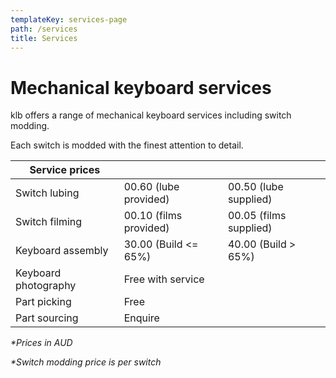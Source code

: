 ```yaml
---
templateKey: services-page
path: /services
title: Services
---
```

# Mechanical keyboard services

klb offers a range of mechanical keyboard services including switch modding.

Each switch is modded with the finest attention to detail.

| Service prices       |                        |                        |
| -------------------- | ---------------------- | ---------------------- |
| Switch lubing        | 00.60 (lube provided)  | 00.50 (lube supplied)  |
| Switch filming       | 00.10 (films provided) | 00.05 (films supplied) |
| Keyboard assembly    | 30.00 (Build <= 65%)   | 40.00 (Build > 65%)    |
| Keyboard photography | Free with service      |                        |
| Part picking         | Free                   |                        |
| Part sourcing        | Enquire                |                        |

*\*Prices in AUD*

*\*Switch modding price is per switch*
